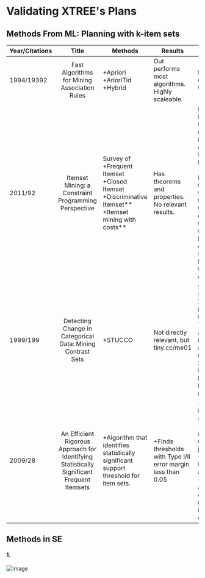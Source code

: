 # Validating XTREE's Plans

## Methods From ML: Planning with k-item sets

| Year/Citations |                                            Title                                           | Methods                                                                                                  | Results                                                       | Remarks                                                                                                                                                                                                                                                                     | Data Sets                        |
|----------------|:------------------------------------------------------------------------------------------:|----------------------------------------------------------------------------------------------------------|---------------------------------------------------------------|-----------------------------------------------------------------------------------------------------------------------------------------------------------------------------------------------------------------------------------------------------------------------------|----------------------------------|
| 1994/19392     | Fast Algorithms for Mining Association Rules                                               | +Apriori +ArioriTid +Hybrid                                                                           | Out performs most algorithms.  Highly scaleable.              | Most widely used.  Unsupervised                                                                                                                                                                                                                                             |                                  |
| 2011/92        | Itemset Mining: a Constraint Programming Perspective                                       | Survey of +Frequent Itemset +Closed Itemset +Discriminative Itemset** +Itemset mining  with costs** | Has theorems and properties. No relevant results.             | Discriminative Itemset: Discovery of rules in data in which every transaction is labeled with a (binary) class label. The task is here  to find itemsets that allow one to discriminate the transactions belonging to one class from those belonging to  the other class. |                                  |
| 1999/199       | Detecting Change in Categorical Data: Mining Contrast Sets                                 | +STUCCO                                                                                                 | Not directly relevant, but tiny.cc/me01                       | Surprisingly similar to XTREE! -Modeled as a tree search -Tree built by adding k-item sets to  an empty root node. -Search this tree in a breadth-first,  level-wise manner,                                                                                             | UCI Data base                    |
| 2009/28        | An Efficient Rigorous Approach for Identifying Statistically Significant Frequent Itemsets | +Algorithm that identifies  statistically significant support threshold  for item sets.                 | +Finds thresholds with Type I/II error margin less than 0.05 | +First method to find support. (Most researchers use engg. judgement) +They use a Poisson approximation + It takes into account the entire dataset rather than  individual discoveries                                                                                    | http://fimi.cs.helsinki.fi/data/ |

## Methods in SE

#### 1. 

![image](https://cloud.githubusercontent.com/assets/1433964/13811794/4e167ea6-eb4e-11e5-9fae-cfca1fa18ddf.png)
